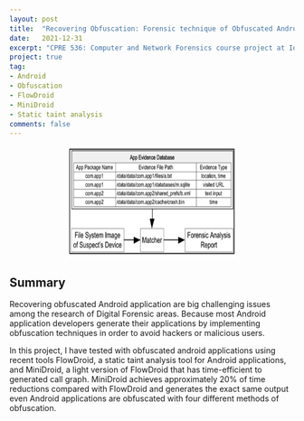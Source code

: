 ```yaml
---
layout: post
title:  "Recovering Obfuscation: Forensic technique of Obfuscated Android Applications"
date:   2021-12-31
excerpt: "CPRE 536: Computer and Network Forensics course project at Iowa State University"
project: true
tag:
- Android
- Obfuscation
- FlowDroid
- MiniDroid
- Static taint analysis
comments: false
---
```

<div align="center">
<img src="../assets/img/CPRE_536/CPRE536.png" width="300" height="200" alt="Gesture Dection and controlling light." style="display: block; margin: 0 auto;">
</div>

## Summary
Recovering obfuscated Android application are big challenging issues among the research of Digital Forensic areas. 
Because most Android application developers generate their applications by implementing obfuscation techniques in order to avoid hackers or malicious users.  

In this project, I have tested with obfuscated android applications using recent tools FlowDroid, a static taint analysis tool for Android applications, and MiniDroid, a light version of FlowDroid that has time-efficient to generated call graph.
MiniDroid achieves approximately 20% of time reductions compared with FlowDroid and generates the exact same output even Android applications are obfuscated with four different methods of obfuscation. 
